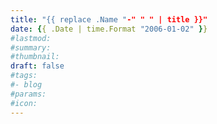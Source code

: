 ```yaml
---
title: "{{ replace .Name "-" " " | title }}"
date: {{ .Date | time.Format "2006-01-02" }}
#lastmod:
#summary:
#thumbnail:
draft: false
#tags:
#- blog
#params:
#icon: 
---
```


